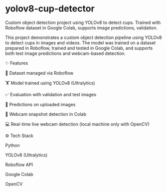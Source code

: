 # yolov8-cup-detector
Custom object detection project using YOLOv8 to detect cups. Trained with Roboflow dataset in Google Colab, supports image predictions, validation.

This project demonstrates a custom object detection pipeline using YOLOv8 to detect cups in images and videos.
The model was trained on a dataset prepared in Roboflow, trained and tested in Google Colab, and supports both test image predictions and webcam-based detection.

✨ Features

📂 Dataset managed via Roboflow

🏋️ Model trained using YOLOv8 (Ultralytics)

✅ Evaluation with validation and test images

📸 Predictions on uploaded images

🎥 Webcam snapshot detection in Colab

💻 Real-time live webcam detection (local machine only with OpenCV)

⚙️ Tech Stack

Python

YOLOv8 (Ultralytics)

Roboflow API

Google Colab

OpenCV
